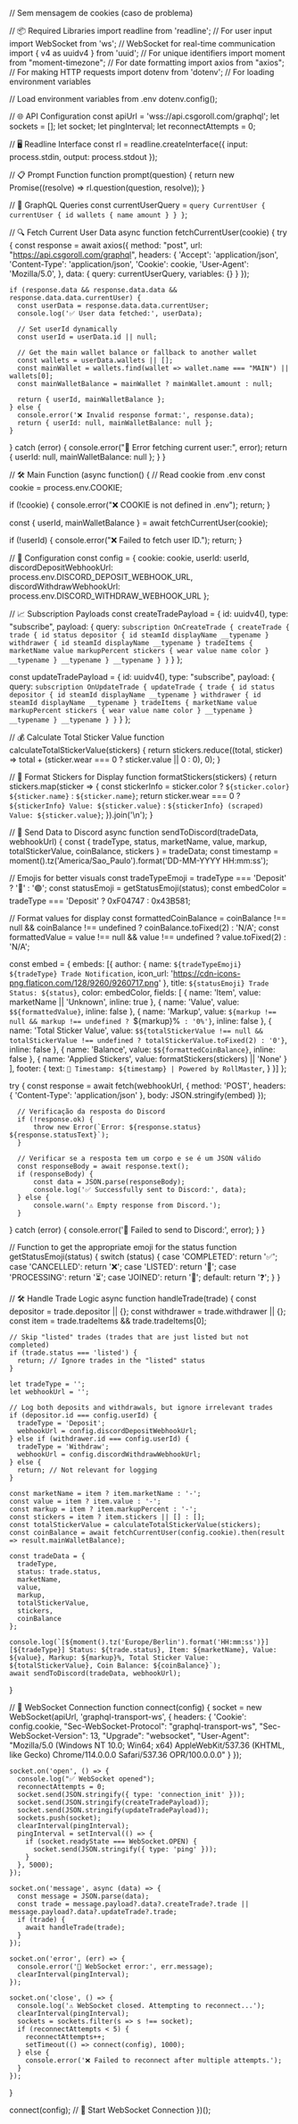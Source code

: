 // Sem mensagem de cookies (caso de problema)

// 📦 Required Libraries
import readline from 'readline';  // For user input
import WebSocket from 'ws';        // WebSocket for real-time communication
import { v4 as uuidv4 } from 'uuid'; // For unique identifiers
import moment from "moment-timezone"; // For date formatting
import axios from "axios";         // For making HTTP requests
import dotenv from 'dotenv';       // For loading environment variables

// Load environment variables from .env
dotenv.config();

// 🌐 API Configuration
const apiUrl = 'wss://api.csgoroll.com/graphql';
let sockets = [];
let socket;
let pingInterval;
let reconnectAttempts = 0;

// 🖥️ Readline Interface
const rl = readline.createInterface({
  input: process.stdin,
  output: process.stdout
});

// 📋 Prompt Function
function prompt(question) {
  return new Promise((resolve) => rl.question(question, resolve));
}

// 🧩 GraphQL Queries
const currentUserQuery = `
  query CurrentUser {
    currentUser {
      id
      wallets {
        name
        amount
      }
    }
  }
`;

// 🔍 Fetch Current User Data
async function fetchCurrentUser(cookie) {
  try {
    const response = await axios({
      method: "post",
      url: "https://api.csgoroll.com/graphql",
      headers: {
        'Accept': 'application/json',
        'Content-Type': 'application/json',
        'Cookie': cookie,
        'User-Agent': 'Mozilla/5.0',
      },
      data: {
        query: currentUserQuery,
        variables: {}
      }
    });

    if (response.data && response.data.data && response.data.data.currentUser) {
      const userData = response.data.data.currentUser;
      console.log('✅ User data fetched:', userData);

      // Set userId dynamically
      const userId = userData.id || null;

      // Get the main wallet balance or fallback to another wallet
      const wallets = userData.wallets || [];
      const mainWallet = wallets.find(wallet => wallet.name === "MAIN") || wallets[0];
      const mainWalletBalance = mainWallet ? mainWallet.amount : null;

      return { userId, mainWalletBalance };
    } else {
      console.error('❌ Invalid response format:', response.data);
      return { userId: null, mainWalletBalance: null };
    }
  } catch (error) {
    console.error("🚫 Error fetching current user:", error);
    return { userId: null, mainWalletBalance: null };
  }
}

// 🛠️ Main Function
(async function() {
  // Read cookie from .env
  const cookie = process.env.COOKIE;

  if (!cookie) {
    console.error("❌ COOKIE is not defined in .env");
    return;
  }

  const { userId, mainWalletBalance } = await fetchCurrentUser(cookie);

  if (!userId) {
    console.error("❌ Failed to fetch user ID.");
    return;
  }

  // 📌 Configuration
  const config = {
    cookie: cookie,
    userId: userId,
    discordDepositWebhookUrl: process.env.DISCORD_DEPOSIT_WEBHOOK_URL,
    discordWithdrawWebhookUrl: process.env.DISCORD_WITHDRAW_WEBHOOK_URL
  };

  // 📈 Subscription Payloads
  const createTradePayload = {
    id: uuidv4(),
    type: "subscribe",
    payload: {
      query: `subscription OnCreateTrade {
        createTrade {
          trade {
            id
            status
            depositor {
              id
              steamId
              displayName
              __typename
            }
            withdrawer {
              id
              steamId
              displayName
              __typename
            }
            tradeItems {
              marketName
              value
              markupPercent
              stickers {
                wear
                value
                name
                color
              }
              __typename
            }
            __typename
          }
          __typename
        }
      }`
    }
  };

  const updateTradePayload = {
    id: uuidv4(),
    type: "subscribe",
    payload: {
      query: `subscription OnUpdateTrade {
        updateTrade {
          trade {
            id
            status
            depositor {
              id
              steamId
              displayName
              __typename
            }
            withdrawer {
              id
              steamId
              displayName
              __typename
            }
            tradeItems {
              marketName
              value
              markupPercent
              stickers {
                wear
                value
                name
                color
              }
              __typename
            }
            __typename
          }
          __typename
        }
      }`
    }
  };

  // 💰 Calculate Total Sticker Value
  function calculateTotalStickerValue(stickers) {
    return stickers.reduce((total, sticker) => total + (sticker.wear === 0 ? sticker.value || 0 : 0), 0);
  }

  // 🎨 Format Stickers for Display
  function formatStickers(stickers) {
    return stickers.map(sticker => {
      const stickerInfo = sticker.color ? `${sticker.color} ${sticker.name}` : `${sticker.name}`;
      return sticker.wear === 0 ? `${stickerInfo} Value: ${sticker.value}` : `${stickerInfo} (scraped) Value: ${sticker.value}`;
    }).join('\n');
  }

 // 📡 Send Data to Discord
async function sendToDiscord(tradeData, webhookUrl) {
  const { tradeType, status, marketName, value, markup, totalStickerValue, coinBalance, stickers } = tradeData;
  const timestamp = moment().tz('America/Sao_Paulo').format('DD-MM-YYYY HH:mm:ss');

  // Emojis for better visuals
  const tradeTypeEmoji = tradeType === 'Deposit' ? '🔴' : '🟢';
  const statusEmoji = getStatusEmoji(status); 
  const embedColor = tradeType === 'Deposit' ? 0xF04747 : 0x43B581;

  // Format values for display
  const formattedCoinBalance = coinBalance !== null && coinBalance !== undefined ? coinBalance.toFixed(2) : 'N/A';
  const formattedValue = value !== null && value !== undefined ? value.toFixed(2) : 'N/A';

  const embed = {
      embeds: [{
          author: {
              name: `${tradeTypeEmoji} ${tradeType} Trade Notification`,
              icon_url: 'https://cdn-icons-png.flaticon.com/128/9260/9260717.png'
          },
          title: `${statusEmoji} Trade Status: ${status}`,
          color: embedColor,
          fields: [
              { name: 'Item', value: marketName || 'Unknown', inline: true },
              { name: 'Value', value: `$${formattedValue}`, inline: false },
              { name: 'Markup', value: `${markup !== null && markup !== undefined ? `${markup}%` : '0%'}`, inline: false },
              { name: 'Total Sticker Value', value: `$${totalStickerValue !== null && totalStickerValue !== undefined ? totalStickerValue.toFixed(2) : '0'}`, inline: false },
              { name: 'Balance', value: `$${formattedCoinBalance}`, inline: false },
              { name: 'Applied Stickers', value: formatStickers(stickers) || 'None' }
          ],
          footer: {
              text: `📅 Timestamp: ${timestamp} | Powered by RollMaster`,
          }
      }]
  };

  try {
      const response = await fetch(webhookUrl, {
          method: 'POST',
          headers: { 'Content-Type': 'application/json' },
          body: JSON.stringify(embed)
      });

      // Verificação da resposta do Discord
      if (!response.ok) {
          throw new Error(`Error: ${response.status} ${response.statusText}`);
      }

      // Verificar se a resposta tem um corpo e se é um JSON válido
      const responseBody = await response.text();
      if (responseBody) {
          const data = JSON.parse(responseBody);
          console.log('✅ Successfully sent to Discord:', data);
      } else {
          console.warn('⚠️ Empty response from Discord.');
      }
  } catch (error) {
      console.error('🚫 Failed to send to Discord:', error);
  }
}

  // Function to get the appropriate emoji for the status
function getStatusEmoji(status) {
  switch (status) {
    case 'COMPLETED':
      return '✅';
    case 'CANCELLED':
      return '❌';
    case 'LISTED':
      return '📰';
    case 'PROCESSING':
      return '⏳';
    case 'JOINED':
      return '🤝';
    default:
      return '❓';
  }
}

  // 🛠️ Handle Trade Logic
  async function handleTrade(trade) {
    const depositor = trade.depositor || {};
    const withdrawer = trade.withdrawer || {};
    const item = trade.tradeItems && trade.tradeItems[0];

    // Skip "listed" trades (trades that are just listed but not completed)
    if (trade.status === 'listed') {
      return; // Ignore trades in the "listed" status
    }

    let tradeType = '';
    let webhookUrl = '';

    // Log both deposits and withdrawals, but ignore irrelevant trades
    if (depositor.id === config.userId) {
      tradeType = 'Deposit';
      webhookUrl = config.discordDepositWebhookUrl;
    } else if (withdrawer.id === config.userId) {
      tradeType = 'Withdraw';
      webhookUrl = config.discordWithdrawWebhookUrl;
    } else {
      return; // Not relevant for logging
    }

    const marketName = item ? item.marketName : '-';
    const value = item ? item.value : '-';
    const markup = item ? item.markupPercent : '-';
    const stickers = item ? item.stickers || [] : [];
    const totalStickerValue = calculateTotalStickerValue(stickers);
    const coinBalance = await fetchCurrentUser(config.cookie).then(result => result.mainWalletBalance);

    const tradeData = {
      tradeType,
      status: trade.status,
      marketName,
      value,
      markup,
      totalStickerValue,
      stickers,
      coinBalance
    };

    console.log(`[${moment().tz('Europe/Berlin').format('HH:mm:ss')}] [${tradeType}] Status: ${trade.status}, Item: ${marketName}, Value: ${value}, Markup: ${markup}%, Total Sticker Value: ${totalStickerValue}, Coin Balance: ${coinBalance}`);
    await sendToDiscord(tradeData, webhookUrl);
  }

  // 🔗 WebSocket Connection
  function connect(config) {
    socket = new WebSocket(apiUrl, 'graphql-transport-ws', {
      headers: {
        'Cookie': config.cookie,
        "Sec-WebSocket-Protocol": "graphql-transport-ws",
        "Sec-WebSocket-Version": 13,
        "Upgrade": "websocket",
        "User-Agent": "Mozilla/5.0 (Windows NT 10.0; Win64; x64) AppleWebKit/537.36 (KHTML, like Gecko) Chrome/114.0.0.0 Safari/537.36 OPR/100.0.0.0"
      }
    });

    socket.on('open', () => {
      console.log("✅ WebSocket opened");
      reconnectAttempts = 0;
      socket.send(JSON.stringify({ type: 'connection_init' }));
      socket.send(JSON.stringify(createTradePayload));
      socket.send(JSON.stringify(updateTradePayload));
      sockets.push(socket);
      clearInterval(pingInterval);
      pingInterval = setInterval(() => {
        if (socket.readyState === WebSocket.OPEN) {
          socket.send(JSON.stringify({ type: 'ping' }));
        }
      }, 5000);
    });

    socket.on('message', async (data) => {
      const message = JSON.parse(data);
      const trade = message.payload?.data?.createTrade?.trade || message.payload?.data?.updateTrade?.trade;
      if (trade) {
        await handleTrade(trade);
      }
    });

    socket.on('error', (err) => {
      console.error('🚫 WebSocket error:', err.message);
      clearInterval(pingInterval);
    });

    socket.on('close', () => {
      console.log('⚠️ WebSocket closed. Attempting to reconnect...');
      clearInterval(pingInterval);
      sockets = sockets.filter(s => s !== socket);
      if (reconnectAttempts < 5) {
        reconnectAttempts++;
        setTimeout(() => connect(config), 1000);
      } else {
        console.error('❌ Failed to reconnect after multiple attempts.');
      }
    });
  }

  connect(config); // 🔗 Start WebSocket Connection
})();
